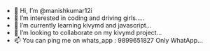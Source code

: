 - 👋 Hi, I’m @manishkumar12i
- 👀 I’m interested in coding and driving girls.....
- 🌱 I’m currently learning kivymd and javascript...
- 💞️ I’m looking to collaborate on my kivymd project...
- 📫 You can ping me on whats_app : 9899651827 Only WhatApp...

<!---
manishkumar12i/manishkumar12i is a ✨ special ✨ repository because its `README.md` (this file) appears on your GitHub profile.
You can click the Preview link to take a look at your changes.
--->
